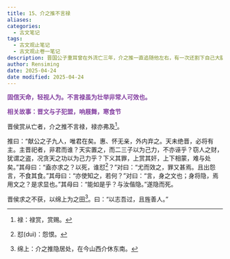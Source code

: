 ```yaml
---
title: 15、介之推不言禄
aliases: 
categories:
  - 古文笔记
tags:
  - 古文观止笔记
  - 古文观止卷一笔记
description: 晋国公子重耳曾在外流亡三年，介之推一直追随他左右，有一次还割下自己大腿上的肉为重耳充饥。后来，重耳返回晋国，登上了王位，他就是晋文公。晋文公为表彰有功之臣，对他们进行了封赏，唯独介之推没有获得封赏，而他也没有主动向文公邀功。此文通过介之推与母亲的一番话，表现了介之推耿介廉洁的情操。
author: Rensiming
date: 2025-04-24
date modified: 2025-04-24
---
```


<span style="color: #843fa1;">**固信天命，轻视人为。不言禄虽为壮举非常人可效也。**</span>

<span style="color: #843fa1;">**相关故事：晋文与子犯盟，响屐舞，寒食节**</span>

晋侯赏从亡者，介之推不言禄，禄亦弗及[^1]。

推曰：“献公之子九人，唯君在矣。惠、怀无亲，外内弃之。天未绝晋，必将有主。主晋祀者，非君而谁？天实置之，而二三子以为己力，不亦诬乎？窃人之财，犹谓之盗，况贪天之功以为己力乎？下义其罪，上赏其奸，上下相蒙，难与处矣。”其母曰：“盍亦求之？以死，谁怼[^2]？”对曰：“尤而效之，罪又甚焉。且出怨言，不食其食。”其母曰：“亦使知之，若何？”对曰：“言，身之文也；身将隐，焉用文之？是求显也。”其母曰：“能如是乎？与汝偕隐。”遂隐而死。

晋侯求之不获，以绵上为之田[^3]。曰：“以志吾过，且旌善人。”

[^1]:禄：禄赏，赏赐。

[^2]:怼(duì)：怨恨。

[^3]:绵上：介之推隐居处，在今山西介休东南。
